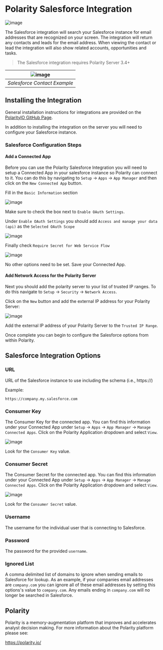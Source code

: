 # Polarity Salesforce Integration

![image](https://img.shields.io/badge/status-beta-green.svg)

The Salesforce integration will search your Salesforce instance for email addresses that are recognized on your screen.
The integration will return any contacts and leads for the email address.  When viewing the contact or lead the integration
will also show related accounts, opportunities and tasks.

> The Salesforce integration requires Polarity Server 3.4+

| ![image](https://user-images.githubusercontent.com/306319/45882510-60a7bc80-bd7c-11e8-8425-f0adf5a6fbd9.png) |
|---|
|*Salesforce Contact Example*|


## Installing the Integration

General installation instructions for integrations are provided on the [PolarityIO GitHub Page](https://polarityio.github.io/).

In addition to installing the integration on the server you will need to configure your Salesforce instance.

### Salesforce Configuration Steps

#### Add a Connected App

Before you can use the Polarity Salesforce Integration you will need to setup a Connected App in your salesforce
instance so Polarity can connect to it.  You can do this by navigating to `Setup` -> `Apps` -> `App Manager` and then
click on the `New Connected App` button.

Fill in the `Basic Information` section

![image](https://user-images.githubusercontent.com/306319/44168104-1573fd00-a09e-11e8-9087-4e779cd46e43.png)

Make sure to check the box next to `Enable OAuth Settings`.

Under `Enable OAuth Settings` you should add `Access and manage your data (api)` as the `Selected OAuth Scope`

![image](https://user-images.githubusercontent.com/306319/44168012-c75ef980-a09d-11e8-935a-b51c0f47a5f3.png)

Finally check `Require Secret for Web Service Flow`

![image](https://user-images.githubusercontent.com/306319/44168057-ed849980-a09d-11e8-92bf-b692a1d20e6f.png)

No other options need to be set.  Save your Connected App.

#### Add Network Access for the Polarity Server

Next you should add the polarity server to your list of trusted IP ranges.  To do this navigate to
`Setup` -> `Security` -> `Network Access`.

Click on the `New` button and add the external IP address for your Polarity Server:

![image](https://user-images.githubusercontent.com/306319/44168803-6be23b00-a0a0-11e8-9ff2-da830d45659c.png)

Add the external IP address of your Polarity Server to the `Trusted IP Range`.

Once complete you can begin to configure the Salesforce options from within Polarity.

## Salesforce Integration Options

### URL

URL of the Salesforce instance to use including the schema (i.e., https://)

Example:

```
https://company.my.salesforce.com
```

### Consumer Key

The Consumer Key for the connected app.  You can find this information under your Connected App under
`Setup` -> `Apps` -> `App Manager` -> `Manage Connected Apps`.  Click on the Polarity Application dropdown
and select `View`.

![image](https://user-images.githubusercontent.com/306319/44169021-27a36a80-a0a1-11e8-9c0e-63d144fdfcbb.png)

Look for the `Consumer Key` value.

### Consumer Secret

The Consumer Secret for the connected app.  You can find this information under your Connected App under
`Setup` -> `Apps` -> `App Manager` -> `Manage Connected Apps`.  Click on the Polarity Application dropdown
and select `View`.

![image](https://user-images.githubusercontent.com/306319/44169021-27a36a80-a0a1-11e8-9c0e-63d144fdfcbb.png)

Look for the `Consumer Secret` value.

### Username

The username for the individual user that is connecting to Salesforce.

### Password

The password for the provided `username`.

### Ignored List

A comma delimited list of domains to ignore when sending emails to Salesforce for lookup.  As an example, if your companies email addresses are `company.com` you can ignore all of these email addresses by setting this options's value to `company.com`.  Any emails ending in `company.com` will no longer be searched in Salesforce.

## Polarity

Polarity is a memory-augmentation platform that improves and accelerates analyst decision making.  For more information about the Polarity platform please see:

https://polarity.io/

